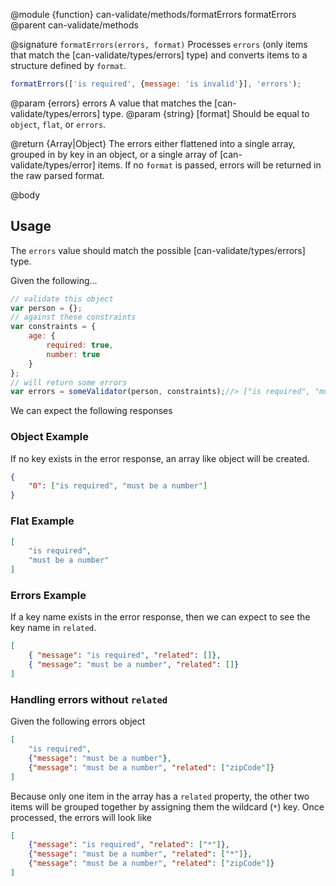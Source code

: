 @module {function} can-validate/methods/formatErrors formatErrors
@parent can-validate/methods

@signature `formatErrors(errors, format)`
Processes `errors` (only items that match the [can-validate/types/errors] type) and
converts items to a structure defined by `format`.

```javascript
formatErrors(['is required', {message: 'is invalid'}], 'errors');
```

@param {errors} errors A value that matches the [can-validate/types/errors] type.
@param {string} [format] Should be equal to `object`, `flat`, or `errors`.

@return {Array|Object} The errors either flattened into a single array, grouped in
by key in an object, or a single array of [can-validate/types/error] items. If no
`format` is passed, errors will be returned in the raw parsed format.

@body

## Usage

The `errors` value should match the possible [can-validate/types/errors] type.

Given the following...

```javascript
// validate this object
var person = {};
// against these constraints
var constraints = {
	age: {
		required: true,
		number: true
	}
};
// will return some errors
var errors = someValidator(person, constraints);//> ["is required", "must be a number"]
```

We can expect the following responses

### Object Example

If no key exists in the error response, an array like object will be created.

```json
{
	"0": ["is required", "must be a number"]
}
```

### Flat Example

```json
[
	"is required",
	"must be a number"
]
```



### Errors Example

If a key name exists in the error response, then we can expect to see the key name
in `related`.

```json
[
	{ "message": "is required", "related": []},
	{ "message": "must be a number", "related": []}
]
```

### Handling errors without `related`

Given the following errors object

```json
[
	"is required",
	{"message": "must be a number"},
	{"message": "must be a number", "related": ["zipCode"]}
]
```

Because only one item in the array has a `related` property, the other two items
will be grouped together by assigning them the wildcard (`*`) key. Once processed,
the errors will look like

```json
[
	{"message": "is required", "related": ["*"]},
	{"message": "must be a number", "related": ["*"]},
	{"message": "must be a number", "related": ["zipCode"]}
]
```
